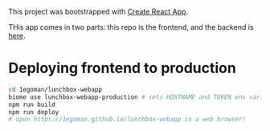 This project was bootstrapped with [Create React App](https://github.com/facebookincubator/create-react-app).

THis app comes in two parts: this repo is the frontend, and the backend is [here](https://github.com/1egoman/lunchbox).

# Deploying frontend to production
```bash
cd 1egoman/lunchbox-webapp
biome use lunchbox-webapp-production # sets HOSTNAME and TOKEN env variables
npm run build
npm run deploy
# open https://1egoman.github.io/lunchbox-webapp in a web browser!
```
